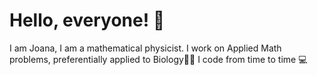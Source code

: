# Hello, everyone! 🐞
I am Joana, I am a mathematical physicist. I work on Applied Math problems, preferentially applied to Biology🧠🍀 I code from time to time 💻 

